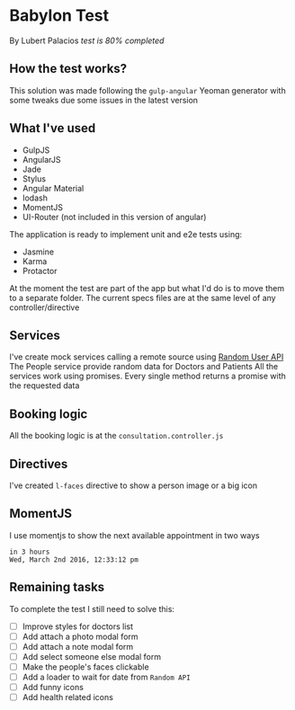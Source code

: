 # Babylon Test
By Lubert Palacios
*test is 80% completed*

## How the test works?
This solution was made following the `gulp-angular` Yeoman generator with some tweaks due some issues in the latest version

## What I've used
* GulpJS
* AngularJS
* Jade
* Stylus
* Angular Material
* lodash
* MomentJS
* UI-Router (not included in this version of angular)

The application is ready to implement unit and e2e tests using:
* Jasmine
* Karma
* Protactor

At the moment the test are part of the app but what I'd do is to move them to a separate folder. The current specs files are at the same level of any controller/directive

## Services
I've create mock services calling a remote source using [Random User API](https://randomuser.me/api/)
The People service provide random data for Doctors and Patients
All the services work using promises. Every single method returns a promise with the requested data

## Booking logic
All the booking logic is at the `consultation.controller.js`

## Directives
I've created `l-faces` directive to show a person image or a big icon

## MomentJS
I use momentjs to show the next available appointment in two ways
```
in 3 hours
Wed, March 2nd 2016, 12:33:12 pm
```

## Remaining tasks
To complete the test I still need to solve this:

* [ ] Improve styles for doctors list
* [ ] Add attach a photo modal form
* [ ] Add attach a note modal form
* [ ] Add select someone else modal form
* [ ] Make the people's faces clickable
* [ ] Add a loader to wait for date from `Random API`
* [ ] Add funny icons
* [ ] Add health related icons
